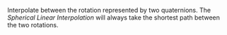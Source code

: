 Interpolate between the rotation represented by two quaternions. The _Spherical Linear Interpolation_ will always take the shortest path between the two rotations.